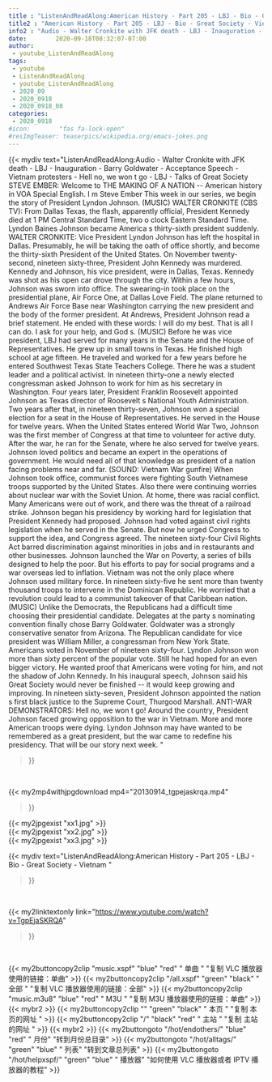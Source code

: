 ```yaml
---
title : "ListenAndReadAlong:American History - Part 205 - LBJ - Bio - Great Society - Vietnam "
title2 : "American History - Part 205 - LBJ - Bio - Great Society - Vietnam "
info2 : "Audio - Walter Cronkite with JFK death - LBJ - Inauguration - Barry Goldwater - Acceptance Speech - Vietnam protesters -  Hell no, we won t go  - LBJ - Talks of Great Society STEVE EMBER: Welcome to THE MAKING OF A NATION -- American history in VOA Special English. I m Steve Ember This week in our series, we begin the story of President Lyndon Johnson.  (MUSIC) WALTER CRONKITE (CBS TV):  From Dallas Texas, the flash, apparently official, President Kennedy died at 1 PM Central Standard Time, two o clock Eastern Standard Time.  Lyndon Baines Johnson became America s thirty-sixth president suddenly.  WALTER CRONKITE:  Vice President Lyndon Johnson has left the hospital in Dallas. Presumably, he will be taking the oath of office shortly, and become the thirty-sixth President of the United States.   On November twenty-second, nineteen sixty-three, President John Kennedy was murdered.  Kennedy and Johnson, his vice president, were in Dallas, Texas. Kennedy was shot as his open car drove through the city. Within a few hours, Johnson was sworn into office. The swearing-in took place on the presidential plane, Air Force One, at Dallas  Love Field.  The plane returned to Andrews Air Force Base near Washington carrying the new president and the body of the former president.  At Andrews, President Johnson read a brief statement. He ended with these words:  I will do my best. That is all I can do. I ask for your help, and God s.   (MUSIC) Before he was vice president, LBJ had served for many years in the Senate and the House of Representatives. He grew up in small towns in Texas. He finished high school at age fifteen. He traveled and worked for a few years before he entered Southwest Texas State Teachers College. There he was a student leader and a political activist.  In nineteen thirty-one a newly elected congressman asked Johnson to work for him as his secretary in Washington. Four years later, President Franklin Roosevelt appointed Johnson as Texas director of Roosevelt s National Youth Administration.   Two years after that, in nineteen thirty-seven, Johnson won a special election for a seat in the House of Representatives. He served in the House for twelve years. When the United States entered World War Two, Johnson was the first member of Congress at that time to volunteer for active duty. After the war, he ran for the Senate, where he also served for twelve years.  Johnson loved politics and became an expert in the operations of government. He would need all of that knowledge as president of a nation facing problems near and far.  (SOUND: Vietnam War gunfire) When Johnson took office, communist forces were fighting South Vietnamese troops supported by the United States. Also there were continuing worries about nuclear war with the Soviet Union. At home, there was racial conflict. Many Americans were out of work, and there was the threat of a railroad strike.  Johnson began his presidency by working hard for legislation that President Kennedy had proposed. Johnson had voted against civil rights legislation when he served in the Senate. But now he urged Congress to support the idea, and Congress agreed.  The nineteen sixty-four Civil Rights Act barred discrimination against minorities in jobs and in restaurants and other businesses.  Johnson launched the War on Poverty, a series of bills designed to help the poor. But his efforts to pay for social programs and a war overseas led to inflation.  Vietnam was not the only place where Johnson used military force. In nineteen sixty-five he sent more than twenty thousand troops to intervene in the Dominican Republic. He worried that a revolution could lead to a communist takeover of that Caribbean nation.  (MUSIC) Unlike the Democrats, the Republicans had a difficult time choosing their presidential candidate. Delegates at the party s nominating convention finally chose Barry Goldwater. Goldwater was a strongly conservative senator from Arizona.  The Republican candidate for vice president was William Miller, a congressman from New York State.  Americans voted in November of nineteen sixty-four. Lyndon Johnson won more than sixty percent of the popular vote. Still he had hoped for an even bigger victory. He wanted proof that Americans were voting for him, and not the shadow of John Kennedy.  In his inaugural speech, Johnson said his Great Society would never be finished -- it would keep growing and improving.  In nineteen sixty-seven, President Johnson appointed the nation s first black justice to the Supreme Court, Thurgood Marshall.  ANTI-WAR DEMONSTRATORS:  Hell no, we won t go!   Around the country, President Johnson faced growing opposition to the war in Vietnam. More and more American troops were dying.  Lyndon Johnson may have wanted to be remembered as a great president, but the war came to redefine his presidency. That will be our story next week. "
date:        2020-09-18T08:32:07-07:00
author:
 - youtube_ListenAndReadAlong
tags:
 - youtube
 - ListenAndReadAlong
 - youtube_ListenAndReadAlong
 - 2020_09
 - 2020_0918
 - 2020_0918_08
categories:
 - 2020_0918
#icon:        "fas fa-lock-open"
#resImgTeaser: teaserpics/wikipedia.org/emacs-jokes.png
---
```


{{< mydiv text="ListenAndReadAlong:Audio - Walter Cronkite with JFK death - LBJ - Inauguration - Barry Goldwater - Acceptance Speech - Vietnam protesters -  Hell no, we won t go  - LBJ - Talks of Great Society STEVE EMBER: Welcome to THE MAKING OF A NATION -- American history in VOA Special English. I m Steve Ember This week in our series, we begin the story of President Lyndon Johnson.  (MUSIC) WALTER CRONKITE (CBS TV):  From Dallas Texas, the flash, apparently official, President Kennedy died at 1 PM Central Standard Time, two o clock Eastern Standard Time.  Lyndon Baines Johnson became America s thirty-sixth president suddenly.  WALTER CRONKITE:  Vice President Lyndon Johnson has left the hospital in Dallas. Presumably, he will be taking the oath of office shortly, and become the thirty-sixth President of the United States.   On November twenty-second, nineteen sixty-three, President John Kennedy was murdered.  Kennedy and Johnson, his vice president, were in Dallas, Texas. Kennedy was shot as his open car drove through the city. Within a few hours, Johnson was sworn into office. The swearing-in took place on the presidential plane, Air Force One, at Dallas  Love Field.  The plane returned to Andrews Air Force Base near Washington carrying the new president and the body of the former president.  At Andrews, President Johnson read a brief statement. He ended with these words:  I will do my best. That is all I can do. I ask for your help, and God s.   (MUSIC) Before he was vice president, LBJ had served for many years in the Senate and the House of Representatives. He grew up in small towns in Texas. He finished high school at age fifteen. He traveled and worked for a few years before he entered Southwest Texas State Teachers College. There he was a student leader and a political activist.  In nineteen thirty-one a newly elected congressman asked Johnson to work for him as his secretary in Washington. Four years later, President Franklin Roosevelt appointed Johnson as Texas director of Roosevelt s National Youth Administration.   Two years after that, in nineteen thirty-seven, Johnson won a special election for a seat in the House of Representatives. He served in the House for twelve years. When the United States entered World War Two, Johnson was the first member of Congress at that time to volunteer for active duty. After the war, he ran for the Senate, where he also served for twelve years.  Johnson loved politics and became an expert in the operations of government. He would need all of that knowledge as president of a nation facing problems near and far.  (SOUND: Vietnam War gunfire) When Johnson took office, communist forces were fighting South Vietnamese troops supported by the United States. Also there were continuing worries about nuclear war with the Soviet Union. At home, there was racial conflict. Many Americans were out of work, and there was the threat of a railroad strike.  Johnson began his presidency by working hard for legislation that President Kennedy had proposed. Johnson had voted against civil rights legislation when he served in the Senate. But now he urged Congress to support the idea, and Congress agreed.  The nineteen sixty-four Civil Rights Act barred discrimination against minorities in jobs and in restaurants and other businesses.  Johnson launched the War on Poverty, a series of bills designed to help the poor. But his efforts to pay for social programs and a war overseas led to inflation.  Vietnam was not the only place where Johnson used military force. In nineteen sixty-five he sent more than twenty thousand troops to intervene in the Dominican Republic. He worried that a revolution could lead to a communist takeover of that Caribbean nation.  (MUSIC) Unlike the Democrats, the Republicans had a difficult time choosing their presidential candidate. Delegates at the party s nominating convention finally chose Barry Goldwater. Goldwater was a strongly conservative senator from Arizona.  The Republican candidate for vice president was William Miller, a congressman from New York State.  Americans voted in November of nineteen sixty-four. Lyndon Johnson won more than sixty percent of the popular vote. Still he had hoped for an even bigger victory. He wanted proof that Americans were voting for him, and not the shadow of John Kennedy.  In his inaugural speech, Johnson said his Great Society would never be finished -- it would keep growing and improving.  In nineteen sixty-seven, President Johnson appointed the nation s first black justice to the Supreme Court, Thurgood Marshall.  ANTI-WAR DEMONSTRATORS:  Hell no, we won t go!   Around the country, President Johnson faced growing opposition to the war in Vietnam. More and more American troops were dying.  Lyndon Johnson may have wanted to be remembered as a great president, but the war came to redefine his presidency. That will be our story next week. "
>}}
<br>


{{< my2mp4withjpgdownload mp4="20130914_tgpejaskrqa.mp4"
>}}

{{< my2jpgexist "xx1.jpg" >}}<br>
{{< my2jpgexist "xx2.jpg" >}}<br>
{{< my2jpgexist "xx3.jpg" >}}<br>



{{< mydiv text="ListenAndReadAlong:American History - Part 205 - LBJ - Bio - Great Society - Vietnam "
>}}
<br>

{{< my2linktextonly link="https://www.youtube.com/watch?v=TgpEjaSKRQA"
>}}


<br>

{{< my2buttoncopy2clip "music.xspf"        "blue"   "red"    " 单曲 "  "复制 VLC 播放器使用的链接：单曲" >}} {{< my2buttoncopy2clip "/all.xspf"         "green"  "black"  " 全部 "  "复制 VLC 播放器使用的链接：全部" >}} {{< my2buttoncopy2clip "music.m3u8"        "blue"   "red"    " M3U  "    "复制 M3U 播放器使用的链接：单曲" >}} {{< mybr2 >}} {{< my2buttoncopy2clip ""                  "green"  "black"  " 本页 "    "复制 本页的网址 " >}} {{< my2buttoncopy2clip "/"                 "black"  "red"    " 主站 "    "复制 主站的网址 " >}} {{< mybr2 >}} {{< my2buttongoto      "/hot/endothers/"   "blue"   "red"    " 月份"   "转到月份总目录" >}} {{< my2buttongoto      "/hot/alltags/"     "green"  "blue"   " 列表"   "转到文章总列表" >}} {{< my2buttongoto      "/hot/helpxspf/"    "green"  "blue"   " 播放器" "如何使用 VLC 播放器或者 IPTV 播放器的教程" >}} 
